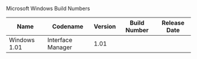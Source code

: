 Microsoft Windows Build Numbers

| Name         | Codename          | Version | Build Number | Release Date |
| ------------ | ----------------- | ------- | ------------ | ------------ |
| Windows 1.01 | Interface Manager | 1.01    |              |              |